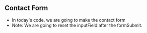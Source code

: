 ## Contact Form
- In today's code, we are going to make the contact form
- Note: We are going to reset the inputField after the formSubmit.
